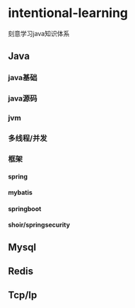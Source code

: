 # intentional-learning
刻意学习java知识体系

## Java

### java基础
### java源码
### jvm
### 多线程/并发
### 框架
#### spring
#### mybatis
#### springboot
#### shoir/springsecurity
## Mysql

## Redis

## Tcp/Ip